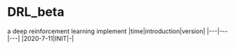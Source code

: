 # DRL_beta
a deep reinforcement learning implement
|time|introduction|version|
|---|---|---|
|2020-7-11|INIT|-|